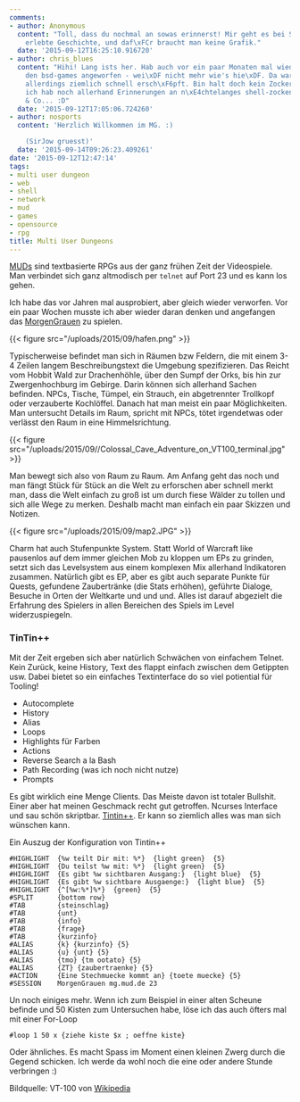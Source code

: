 ```yaml
---
comments:
- author: Anonymous
  content: "Toll, dass du nochmal an sowas erinnerst! Mir geht es bei Spielen um die
    erlebte Geschichte, und daf\xFCr braucht man keine Grafik."
  date: '2015-09-12T16:25:10.916720'
- author: chris_blues
  content: "Hihi! Lang ists her. Hab auch vor ein paar Monaten mal wieder eins von
    den bsd-games angeworfen - wei\xDF nicht mehr wie's hie\xDF. Da war meine Geduld
    allerdings ziemlich schnell ersch\xF6pft. Bin halt doch kein Zocker mehr... Aber
    ich hab noch allerhand Erinnerungen an n\xE4chtelanges shell-zocken mit Star-Trek
    & Co... :D"
  date: '2015-09-12T17:05:06.724260'
- author: nosports
  content: 'Herzlich Willkommen im MG. :)

    (SirJow gruesst)'
  date: '2015-09-14T09:26:23.409261'
date: '2015-09-12T12:47:14'
tags:
- multi user dungeon
- web
- shell
- network
- mud
- games
- opensource
- rpg
title: Multi User Dungeons
---
```


[MUDs](https://de.wikipedia.org/wiki/Multi_User_Dungeon) sind textbasierte RPGs
aus der ganz frühen Zeit der Videospiele.  Man verbindet sich ganz altmodisch
per `telnet` auf Port 23 und es kann los gehen.

Ich habe das vor Jahren mal ausprobiert, aber gleich wieder verworfen. Vor ein
paar Wochen musste ich aber wieder daran denken und angefangen das
[MorgenGrauen](http://mg.mud.de) zu spielen.

{{< figure src="/uploads/2015/09/hafen.png" >}}

Typischerweise befindet man sich in Räumen bzw Feldern, die mit einem 3-4 Zeilen
langem Beschreibungstext die Umgebung spezifizieren. Das Reicht vom Hobbit Wald
zur Drachenhöhle, über den Sumpf der Orks, bis hin zur Zwergenhochburg im
Gebirge. Darin können sich allerhand Sachen befinden. NPCs, Tische, Tümpel, ein
Strauch, ein abgetrennter Trollkopf oder verzauberte Kochlöffel. Danach hat man meist ein paar
Möglichkeiten. Man untersucht Details im Raum, spricht mit NPCs, tötet
irgendetwas oder verlässt den Raum in eine Himmelsrichtung.

{{< figure src="/uploads/2015/09//Colossal_Cave_Adventure_on_VT100_terminal.jpg" >}}

Man bewegt sich also von Raum zu Raum. Am Anfang geht das noch und man fängt
Stück für Stück an die Welt zu erforschen aber schnell merkt man, dass die Welt
einfach zu groß ist um durch fiese Wälder zu tollen und sich alle Wege zu
merken. Deshalb macht man einfach ein paar Skizzen und Notizen.

{{< figure src="/uploads/2015/09/map2.JPG" >}}

Charm hat auch Stufenpunkte System. Statt World of Warcraft like pausenlos auf
dem immer gleichen Mob zu kloppen um EPs zu grinden, setzt sich das Levelsystem
aus einem komplexen Mix allerhand Indikatoren zusammen. Natürlich gibt es EP,
aber es gibt auch separate Punkte für Quests, gefundene Zaubertränke (die Stats
erhöhen), geführte Dialoge, Besuche in Orten der Weltkarte und und und.
Alles ist darauf abgezielt die Erfahrung des Spielers in allen Bereichen des
Spiels im Level widerzuspiegeln.

### TinTin++

Mit der Zeit ergeben sich aber natürlich Schwächen von einfachem Telnet. Kein
Zurück, keine History, Text des flappt einfach zwischen dem Getippten usw.
Dabei bietet so ein einfaches Textinterface do so viel potiential für Tooling!

* Autocomplete
* History
* Alias
* Loops
* Highlights für Farben
* Actions
* Reverse Search a la Bash
* Path Recording (was ich noch nicht nutze)
* Prompts

Es gibt wirklich eine Menge Clients. Das Meiste davon ist totaler Bullshit.
Einer aber hat meinen Geschmack recht gut getroffen. Ncurses Interface und sau
schön skriptbar. [Tintin++](http://tintin.sourceforge.net). Er kann so ziemlich
alles was man sich wünschen kann.

Ein Auszug der Konfiguration von Tintin++

```
#HIGHLIGHT  {%w teilt Dir mit: %*}  {light green}  {5}
#HIGHLIGHT  {Du teilst %w mit: %*}  {light green}  {5}
#HIGHLIGHT  {Es gibt %w sichtbaren Ausgang:}  {light blue}  {5}
#HIGHLIGHT  {Es gibt %w sichtbare Ausgaenge:}  {light blue}  {5}
#HIGHLIGHT  {^[%w:%*]%*}  {green}  {5}
#SPLIT      {bottom row}
#TAB        {steinschlag}
#TAB        {unt}
#TAB        {info}
#TAB        {frage}
#TAB        {kurzinfo}
#ALIAS      {k} {kurzinfo} {5}
#ALIAS      {u} {unt} {5}
#ALIAS      {tmo} {tm ootato} {5}
#ALIAS      {ZT} {zaubertraenke} {5}
#ACTION     {Eine Stechmuecke kommt an} {toete muecke} {5}
#SESSION    MorgenGrauen mg.mud.de 23
```

Un noch einiges mehr. Wenn ich zum Beispiel in einer alten Scheune befinde und
50 Kisten zum Untersuchen habe, löse ich das auch öfters mal mit einer For-Loop

    #loop 1 50 x {ziehe kiste $x ; oeffne kiste}

Oder ähnliches. Es macht Spass im Moment einen kleinen Zwerg durch die Gegend
schicken. Ich werde da wohl noch die eine oder andere Stunde verbringen :)

Bildquelle: VT-100 von
[Wikipedia](https://de.wikipedia.org/wiki/Datei:Colossal_Cave_Adventure_on_VT100_terminal.jpg)